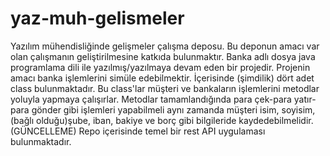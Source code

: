 # yaz-muh-gelismeler
Yazılım mühendisliğinde gelişmeler çalışma deposu.
Bu deponun amacı var olan çalışmanın geliştirilmesine katkıda bulunmaktır.
Banka adlı dosya java programlama dili ile yazılmış/yazılmaya devam eden bir projedir.
Projenin amacı banka işlemlerini simüle edebilmektir.
İçerisinde (şimdilik) dört adet class bulunmaktadır.
Bu class'lar müşteri ve bankaların işlemlerini metodlar yoluyla yapmaya çalışırlar.
Metodlar tamamlandığında para çek-para yatır-para gönder gibi işlemleri yapabilmeli aynı zamanda müşteri isim, soyisim,(bağlı olduğu)şube, iban, bakiye ve borç gibi bilgileride kaydedebilmelidir.
(GÜNCELLEME)
Repo içerisinde temel bir rest API uygulaması bulunmaktadır.
